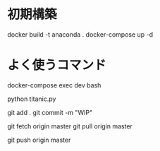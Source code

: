 # 初期構築
docker build -t anaconda .
docker-compose up -d

# よく使うコマンド
docker-compose exec dev bash

python titanic.py

git add .
git commit -m "WIP"

git fetch origin master
git pull origin master

git push origin master

<!-- docker run -it \
-p 8888:8888 \
--rm \
--name anaconda_container \ 
--mount type=bind,src=`pwd`,dst=/workdir  \
anaconda

docker run -it -p 8888:8888 --name anaconda_container \ 
--mount type=bind,src=`pwd`,dst=/workdir anacond -->